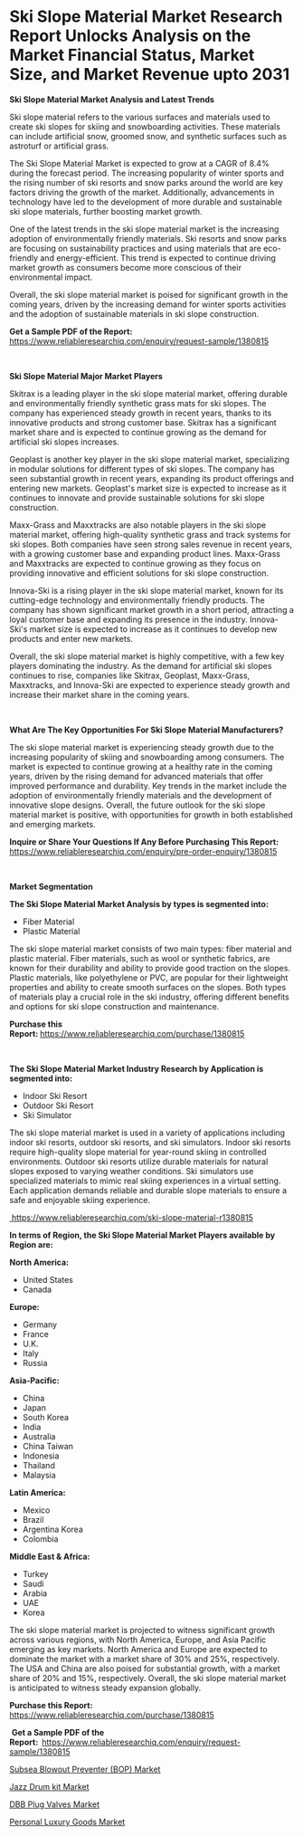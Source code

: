 <p><h1>Ski Slope Material Market Research Report Unlocks Analysis on the Market Financial Status, Market Size, and Market Revenue upto 2031</h1></p><p><strong>Ski Slope Material Market Analysis and Latest Trends</strong></p>
<p><p>Ski slope material refers to the various surfaces and materials used to create ski slopes for skiing and snowboarding activities. These materials can include artificial snow, groomed snow, and synthetic surfaces such as astroturf or artificial grass.</p><p>The Ski Slope Material Market is expected to grow at a CAGR of 8.4% during the forecast period. The increasing popularity of winter sports and the rising number of ski resorts and snow parks around the world are key factors driving the growth of the market. Additionally, advancements in technology have led to the development of more durable and sustainable ski slope materials, further boosting market growth.</p><p>One of the latest trends in the ski slope material market is the increasing adoption of environmentally friendly materials. Ski resorts and snow parks are focusing on sustainability practices and using materials that are eco-friendly and energy-efficient. This trend is expected to continue driving market growth as consumers become more conscious of their environmental impact.</p><p>Overall, the ski slope material market is poised for significant growth in the coming years, driven by the increasing demand for winter sports activities and the adoption of sustainable materials in ski slope construction.</p></p>
<p><strong>Get a Sample PDF of the Report:&nbsp;</strong> <a href="https://www.reliableresearchiq.com/enquiry/request-sample/1380815">https://www.reliableresearchiq.com/enquiry/request-sample/1380815</a></p>
<p>&nbsp;</p>
<p><strong>Ski Slope Material Major Market Players</strong></p>
<p><p>Skitrax is a leading player in the ski slope material market, offering durable and environmentally friendly synthetic grass mats for ski slopes. The company has experienced steady growth in recent years, thanks to its innovative products and strong customer base. Skitrax has a significant market share and is expected to continue growing as the demand for artificial ski slopes increases.</p><p>Geoplast is another key player in the ski slope material market, specializing in modular solutions for different types of ski slopes. The company has seen substantial growth in recent years, expanding its product offerings and entering new markets. Geoplast's market size is expected to increase as it continues to innovate and provide sustainable solutions for ski slope construction.</p><p>Maxx-Grass and Maxxtracks are also notable players in the ski slope material market, offering high-quality synthetic grass and track systems for ski slopes. Both companies have seen strong sales revenue in recent years, with a growing customer base and expanding product lines. Maxx-Grass and Maxxtracks are expected to continue growing as they focus on providing innovative and efficient solutions for ski slope construction.</p><p>Innova-Ski is a rising player in the ski slope material market, known for its cutting-edge technology and environmentally friendly products. The company has shown significant market growth in a short period, attracting a loyal customer base and expanding its presence in the industry. Innova-Ski's market size is expected to increase as it continues to develop new products and enter new markets.</p><p>Overall, the ski slope material market is highly competitive, with a few key players dominating the industry. As the demand for artificial ski slopes continues to rise, companies like Skitrax, Geoplast, Maxx-Grass, Maxxtracks, and Innova-Ski are expected to experience steady growth and increase their market share in the coming years.</p></p>
<p>&nbsp;</p>
<p><strong>What Are The Key Opportunities For Ski Slope Material Manufacturers?</strong></p>
<p><p>The ski slope material market is experiencing steady growth due to the increasing popularity of skiing and snowboarding among consumers. The market is expected to continue growing at a healthy rate in the coming years, driven by the rising demand for advanced materials that offer improved performance and durability. Key trends in the market include the adoption of environmentally friendly materials and the development of innovative slope designs. Overall, the future outlook for the ski slope material market is positive, with opportunities for growth in both established and emerging markets.</p></p>
<p><strong>Inquire or Share Your Questions If Any Before Purchasing This Report:</strong> <a href="https://www.reliableresearchiq.com/enquiry/pre-order-enquiry/1380815">https://www.reliableresearchiq.com/enquiry/pre-order-enquiry/1380815</a></p>
<p>&nbsp;</p>
<p><strong>Market Segmentation</strong></p>
<p><strong>The Ski Slope Material Market Analysis by types is segmented into:</strong></p>
<p><ul><li>Fiber Material</li><li>Plastic Material</li></ul></p>
<p><p>The ski slope material market consists of two main types: fiber material and plastic material. Fiber materials, such as wool or synthetic fabrics, are known for their durability and ability to provide good traction on the slopes. Plastic materials, like polyethylene or PVC, are popular for their lightweight properties and ability to create smooth surfaces on the slopes. Both types of materials play a crucial role in the ski industry, offering different benefits and options for ski slope construction and maintenance.</p></p>
<p><strong>Purchase this Report:&nbsp;</strong><a href="https://www.reliableresearchiq.com/purchase/1380815">https://www.reliableresearchiq.com/purchase/1380815</a></p>
<p>&nbsp;</p>
<p><strong>The Ski Slope Material Market Industry Research by Application is segmented into:</strong></p>
<p><ul><li>Indoor Ski Resort</li><li>Outdoor Ski Resort</li><li>Ski Simulator</li></ul></p>
<p><p>The ski slope material market is used in a variety of applications including indoor ski resorts, outdoor ski resorts, and ski simulators. Indoor ski resorts require high-quality slope material for year-round skiing in controlled environments. Outdoor ski resorts utilize durable materials for natural slopes exposed to varying weather conditions. Ski simulators use specialized materials to mimic real skiing experiences in a virtual setting. Each application demands reliable and durable slope materials to ensure a safe and enjoyable skiing experience.</p></p>
<p><a href="https://www.reliableresearchiq.com/ski-slope-material-r1380815">&nbsp;https://www.reliableresearchiq.com/ski-slope-material-r1380815</a></p>
<p><strong>In terms of Region, the Ski Slope Material Market Players available by Region are:</strong></p>
<p>
    <p> <strong> North America: </strong>
        <ul>
            <li>United States</li>
            <li>Canada</li>
        </ul>
        </p> 
    <p> <strong> Europe: </strong>
        <ul>
            <li>Germany</li>
            <li>France</li>
            <li>U.K.</li>
            <li>Italy</li>
            <li>Russia</li>
        </ul>
        </p> 
    <p> <strong> Asia-Pacific: </strong>
        <ul>
            <li>China</li>
            <li>Japan</li>
            <li>South Korea</li>
            <li>India</li>
            <li>Australia</li>
            <li>China Taiwan</li>
            <li>Indonesia</li>
            <li>Thailand</li>
            <li>Malaysia</li>
        </ul>
        </p> 
    <p> <strong> Latin America: </strong>
        <ul>
            <li>Mexico</li>
            <li>Brazil</li>
            <li>Argentina Korea</li>
            <li>Colombia</li>
        </ul>
        </p> 
    <p> <strong> Middle East & Africa: </strong>
        <ul>
            <li>Turkey</li>
            <li>Saudi</li>
            <li>Arabia</li>
            <li>UAE</li>
            <li>Korea</li>
        </ul>
    </p>
    </p>
<p><p>The ski slope material market is projected to witness significant growth across various regions, with North America, Europe, and Asia Pacific emerging as key markets. North America and Europe are expected to dominate the market with a market share of 30% and 25%, respectively. The USA and China are also poised for substantial growth, with a market share of 20% and 15%, respectively. Overall, the ski slope material market is anticipated to witness steady expansion globally.</p></p>
<p><strong>Purchase this Report: </strong><a href="https://www.reliableresearchiq.com/purchase/1380815">https://www.reliableresearchiq.com/purchase/1380815</a></p>
<p>&nbsp;<strong>Get a Sample PDF of the Report:&nbsp;&nbsp;</strong><a href="https://www.reliableresearchiq.com/enquiry/request-sample/1380815">https://www.reliableresearchiq.com/enquiry/request-sample/1380815</a></p>
<p><strong></strong></p>
<p><p><a href="https://github.com/nafiafirdania/Market-Research-Report-List-1/blob/main/subsea-blowout-preventer-bop-market.md">Subsea Blowout Preventer (BOP) Market</a></p><p><a href="https://www.linkedin.com/pulse/comprehensive-analysis-global-jazz-drum-kit-market-lct0c?trackingId=0yzMOBogF%2F4WOyjZSoCvRw%3D%3D">Jazz Drum kit Market</a></p><p><a href="https://github.com/kulaberyasin52/Market-Research-Report-List-1/blob/main/dbb-plug-valves-market.md">DBB Plug Valves Market</a></p><p><a href="https://www.linkedin.com/pulse/personal-luxury-goods-market-trends-analysis-opportunities-4ltac?trackingId=F%2FrGTY2cW9bsGCUxuruZaA%3D%3D">Personal Luxury Goods Market</a></p></p>
